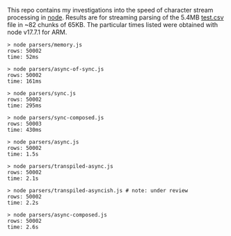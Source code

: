 This repo contains my investigations into the speed of character stream processing in [node](https://nodejs.org/). Results are for streaming parsing of the 5.4MB [test.csv](https://raw.githubusercontent.com/conartist6/async-perf/trunk/test.csv) file in ~82 chunks of 65KB. The particular times listed were obtained with node v17.7.1 for ARM.

```
> node parsers/memory.js       
rows: 50002
time: 52ms

> node parsers/async-of-sync.js 
rows: 50002
time: 161ms

> node parsers/sync.js
rows: 50002
time: 295ms

> node parsers/sync-composed.js 
rows: 50003
time: 430ms

> node parsers/async.js        
rows: 50002
time: 1.5s

> node parsers/transpiled-async.js 
rows: 50002
time: 2.1s

> node parsers/transpiled-asyncish.js # note: under review
rows: 50002
time: 2.2s

> node parsers/async-composed.js 
rows: 50002
time: 2.6s
```
